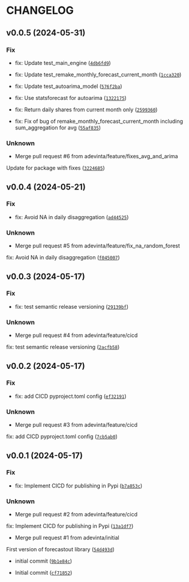 # CHANGELOG



## v0.0.5 (2024-05-31)

### Fix

* fix: Update test_main_engine ([`4db6fd9`](https://github.com/adevinta/forecastout/commit/4db6fd98ab07ee9625b11df32f0866419bcb4cf8))

* fix: Update test_remake_monthly_forecast_current_month ([`1cca320`](https://github.com/adevinta/forecastout/commit/1cca320d3401c3282c4b3ec5b2ed9bd05edfc194))

* fix: Update test_autoarima_model ([`576f2ba`](https://github.com/adevinta/forecastout/commit/576f2baf50cbf7b0bd678913acaa86d9f8f907cb))

* fix: Use statsforecast for autoarima ([`1322175`](https://github.com/adevinta/forecastout/commit/132217550dd8cf6067b4ffc250a670a3b723acef))

* fix: Return daily shares from current month only ([`2599360`](https://github.com/adevinta/forecastout/commit/2599360062a243e827f055cbed0a4aba350fccf4))

* fix: Fix of bug of remake_monthly_forecast_current_month including sum_aggregation for avg ([`55af835`](https://github.com/adevinta/forecastout/commit/55af8357bb9704ebf8b78ef97f93cccfb248bf1b))

### Unknown

* Merge pull request #6 from adevinta/feature/fixes_avg_and_arima

Update for package with fixes ([`3224685`](https://github.com/adevinta/forecastout/commit/3224685e5181961a8c4b2658cbf43775af0e7f27))


## v0.0.4 (2024-05-21)

### Fix

* fix: Avoid NA in daily disaggregation ([`ad44525`](https://github.com/adevinta/forecastout/commit/ad44525996395db356eeba0f124d28f5de0325f3))

### Unknown

* Merge pull request #5 from adevinta/feature/fix_na_random_forest

fix: Avoid NA in daily disaggregation ([`f045007`](https://github.com/adevinta/forecastout/commit/f045007c63dd81c447e45cc7feb5a5055d9f22e4))


## v0.0.3 (2024-05-17)

### Fix

* fix: test semantic release versioning ([`29139bf`](https://github.com/adevinta/forecastout/commit/29139bf1db576bcea3c8625930d32d4310650acd))

### Unknown

* Merge pull request #4 from adevinta/feature/cicd

fix: test semantic release versioning ([`2acfb58`](https://github.com/adevinta/forecastout/commit/2acfb58d1b282bc0d85258d99f55b8239b6c9382))


## v0.0.2 (2024-05-17)

### Fix

* fix: add CICD pyproject.toml config ([`ef32191`](https://github.com/adevinta/forecastout/commit/ef321917b45fc8201a57ee60356fcc8374210e7d))

### Unknown

* Merge pull request #3 from adevinta/feature/cicd

fix: add CICD pyproject.toml config ([`7cb5ab0`](https://github.com/adevinta/forecastout/commit/7cb5ab07ea7aa093366056ce0c5b31ade6983470))


## v0.0.1 (2024-05-17)

### Fix

* fix: Implement CICD for publishing in Pypi ([`b7a853c`](https://github.com/adevinta/forecastout/commit/b7a853c35bf0f568f831a9629d9e5b0d2f4cdea5))

### Unknown

* Merge pull request #2 from adevinta/feature/cicd

fix: Implement CICD for publishing in Pypi ([`13a1df7`](https://github.com/adevinta/forecastout/commit/13a1df77c0d1556619ed77f2777ca8a9902de252))

* Merge pull request #1 from adevinta/initial

First version of forecastout library ([`54d493d`](https://github.com/adevinta/forecastout/commit/54d493deca116666aef2200c1737a2590e5bebdb))

* initial commit ([`9b1e84c`](https://github.com/adevinta/forecastout/commit/9b1e84cc8e7cdc040f8cc31cd95378b161e9ae7a))

* Initial commit ([`cf71852`](https://github.com/adevinta/forecastout/commit/cf718520a221453c148ddb5f91a59a911766742c))
